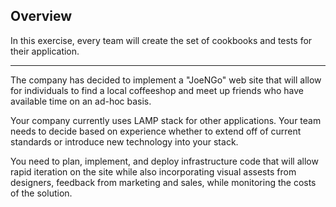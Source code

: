 ## Overview

In this exercise, every team will create the set of cookbooks and tests for their application.

---

The company has decided to implement a "JoeNGo" web site that will allow for individuals to find a local coffeeshop and meet up friends who have available time on an ad-hoc basis. 

Your company currently uses LAMP stack for other applications. Your team needs to decide based on experience whether to extend off of current standards or introduce new technology into your stack.

You need to plan, implement, and deploy infrastructure code that will allow rapid iteration on the site while also incorporating visual assests from designers, feedback from marketing and sales, while monitoring the costs of the solution.